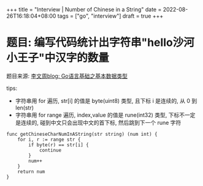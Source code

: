 +++
title = "Interview | Number of Chinese in a String"
date = 2022-08-26T16:18:04+08:00
tags = ["go", "interview"]
draft = true
+++

# 题目: 编写代码统计出字符串"hello沙河小王子"中汉字的数量
题目来源: [李文周blog: Go语言基础之基本数据类型](https://www.liwenzhou.com/posts/Go/02_datatype/)

tips:
- 字符串用 for 遍历, str[i] 的值是 byte(uint8) 类型, 且下标 i 是连续的, 从 0 到 len(str)  
- 字符串用 for range 遍历, index,value 的值是 rune(int32) 类型, 下标不一定是连续的, 碰到中文只会出现中文的首下标, 然后跳到下一个 rune 字符

```
func getChineseCharNumInAString(str string) (num int) {
	for i, r := range str {
		if byte(r) == str[i] {
			continue
		}
		num++
	}
	return num
}
```

